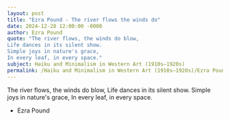 ```yaml
---
layout: post
title: "Ezra Pound - The river flows the winds do"
date: 2024-12-28 12:00:00 -0000
author: Ezra Pound
quote: "The river flows, the winds do blow,
Life dances in its silent show.
Simple joys in nature's grace,
In every leaf, in every space."
subject: Haiku and Minimalism in Western Art (1910s–1920s)
permalink: /Haiku and Minimalism in Western Art (1910s–1920s)/Ezra Pound/Ezra Pound - The river flows the winds do
---
```


The river flows, the winds do blow,
Life dances in its silent show.
Simple joys in nature's grace,
In every leaf, in every space.

- Ezra Pound
